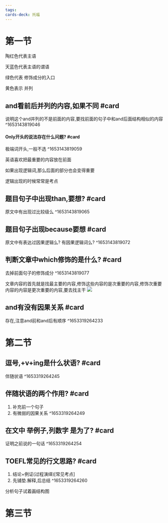 ```yaml
---
tags: 
cards-deck: 托福
---
```

# 第一节

陶红色代表主语

天蓝色代表主语的谓语

绿色代表 修饰成分的入口

黄色表示 并列


## and看前后并列的内容,如果不同 #card 
说明这个and并列的不是前面的内容,要找前面的句子中和and后面结构相似的内容
^1653143819046

#### Only开头的说法存在什么问题? #card 
极端词开头,一般不选
^1653143819059


英语喜欢把最重要的内容放在前面

如果出现逻辑词,那么后面的部分也会变得重要

逻辑出现的时候常常是考点

## 题目句子中出现than,要想? #card
原文中有出现过比较级么
^1653143819065

## 题目句子出现because要想 #card 
原文中有表达过因果逻辑么?
有因果逻辑词么?
^1653143819072

## 判断文章中which修饰的是什么? #card
去掉前面句子的修饰成分
^1653143819077

文章内容的首先就是找最主要的内容,修饰这些内容的是次重要的内容,修饰次重要内容的内容是更次重要的内容,要去找主干
![](https://api2.mubu.com/v3/document_image/c3cb8d65-e3de-43a5-8c14-eba4356d1ab9-18476624.jpg)


## and有没有因果关系 #card
存在,注意and前和and后有顺序
^1653319264233

# 第二节

## 逗号,+v+ing是什么状语? #card 
伴随状语
^1653319264245

## 伴随状语的两个作用? #card
1. 补充前一个句子
2. 有微弱的因果关系
^1653319264249

## 在文中 举例子,列数字 是为了? #card
证明之前说的一句话
^1653319264254


## TOEFL常见的行文思路? #card
1. 结论+例证(过程演绎)[常见考点]
2. 先铺垫.解释,后总结
^1653319264260


分析句子试着画结构图

# 第三节

